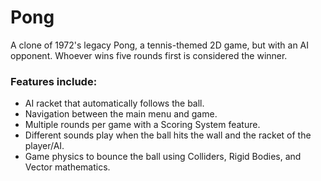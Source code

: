 # Pong

A clone of 1972's legacy Pong, a tennis-themed 2D game, but with an AI opponent. Whoever wins five rounds first is considered the winner.

### Features include:
- AI racket that automatically follows the ball.
- Navigation between the main menu and game.
- Multiple rounds per game with a Scoring System feature.
- Different sounds play when the ball hits the wall and the racket of the player/AI.
- Game physics to bounce the ball using Colliders, Rigid Bodies, and Vector mathematics.
